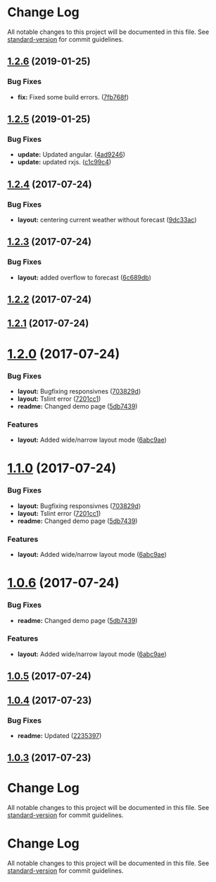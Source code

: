 # Change Log

All notable changes to this project will be documented in this file. See [standard-version](https://github.com/conventional-changelog/standard-version) for commit guidelines.

<a name="1.2.6"></a>
## [1.2.6](https://github.com/krzysztofsaja/angular-weather-widget/compare/v1.2.5...v1.2.6) (2019-01-25)


### Bug Fixes

* **fix:** Fixed some build errors. ([7fb768f](https://github.com/krzysztofsaja/angular-weather-widget/commit/7fb768f))



<a name="1.2.5"></a>
## [1.2.5](https://github.com/krzysztofsaja/angular-weather-widget/compare/v1.2.4...v1.2.5) (2019-01-25)


### Bug Fixes

* **update:** Updated angular. ([4ad9246](https://github.com/krzysztofsaja/angular-weather-widget/commit/4ad9246))
* **update:** updated rxjs. ([c1c99c4](https://github.com/krzysztofsaja/angular-weather-widget/commit/c1c99c4))



<a name="1.2.4"></a>
## [1.2.4](https://github.com/krzysztofsaja/angular-weather-widget/compare/v1.2.3...v1.2.4) (2017-07-24)


### Bug Fixes

* **layout:** centering current weather without forecast ([9dc33ac](https://github.com/krzysztofsaja/angular-weather-widget/commit/9dc33ac))



<a name="1.2.3"></a>
## [1.2.3](https://github.com/krzysztofsaja/angular-weather-widget/compare/v1.2.2...v1.2.3) (2017-07-24)


### Bug Fixes

* **layout:** added overflow to forecast ([6c689db](https://github.com/krzysztofsaja/angular-weather-widget/commit/6c689db))



<a name="1.2.2"></a>
## [1.2.2](https://github.com/krzysztofsaja/angular-weather-widget/compare/v1.2.1...v1.2.2) (2017-07-24)



<a name="1.2.1"></a>
## [1.2.1](https://github.com/krzysztofsaja/angular-weather-widget/compare/v1.2.0...v1.2.1) (2017-07-24)



<a name="1.2.0"></a>
# [1.2.0](https://github.com/krzysztofsaja/angular-weather-widget/compare/v1.0.5...v1.2.0) (2017-07-24)


### Bug Fixes

* **layout:** Bugfixing responsivnes ([703829d](https://github.com/krzysztofsaja/angular-weather-widget/commit/703829d))
* **layout:** Tslint error ([7201cc1](https://github.com/krzysztofsaja/angular-weather-widget/commit/7201cc1))
* **readme:** Changed demo page ([5db7439](https://github.com/krzysztofsaja/angular-weather-widget/commit/5db7439))


### Features

* **layout:** Added wide/narrow layout mode ([6abc9ae](https://github.com/krzysztofsaja/angular-weather-widget/commit/6abc9ae))



<a name="1.1.0"></a>
# [1.1.0](https://github.com/krzysztofsaja/angular-weather-widget/compare/v1.0.5...v1.1.0) (2017-07-24)


### Bug Fixes

* **layout:** Bugfixing responsivnes ([703829d](https://github.com/krzysztofsaja/angular-weather-widget/commit/703829d))
* **layout:** Tslint error ([7201cc1](https://github.com/krzysztofsaja/angular-weather-widget/commit/7201cc1))
* **readme:** Changed demo page ([5db7439](https://github.com/krzysztofsaja/angular-weather-widget/commit/5db7439))


### Features

* **layout:** Added wide/narrow layout mode ([6abc9ae](https://github.com/krzysztofsaja/angular-weather-widget/commit/6abc9ae))



<a name="1.0.6"></a>
# [1.0.6](https://github.com/krzysztofsaja/angular-weather-widget/compare/v1.0.5...v1.1.0) (2017-07-24)


### Bug Fixes

* **readme:** Changed demo page ([5db7439](https://github.com/krzysztofsaja/angular-weather-widget/commit/5db7439))


### Features

* **layout:** Added wide/narrow layout mode ([6abc9ae](https://github.com/krzysztofsaja/angular-weather-widget/commit/6abc9ae))



<a name="1.0.5"></a>
## [1.0.5](https://github.com/krzysztofsaja/angular-weather-widget/compare/v1.0.4...v1.0.5) (2017-07-24)



<a name="1.0.4"></a>
## [1.0.4](https://github.com/krzysztofsaja/angular-weather-widget/compare/v1.0.3...v1.0.4) (2017-07-23)


### Bug Fixes

* **readme:** Updated ([2235397](https://github.com/krzysztofsaja/angular-weather-widget/commit/2235397))



<a name="1.0.3"></a>
## [1.0.3](https://github.com/krzysztofsaja/angular-weather-widget/compare/v1.0.2...v1.0.3) (2017-07-23)



# Change Log

All notable changes to this project will be documented in this file. See [standard-version](https://github.com/conventional-changelog/standard-version) for commit guidelines.

# Change Log

All notable changes to this project will be documented in this file. See [standard-version](https://github.com/conventional-changelog/standard-version) for commit guidelines.
